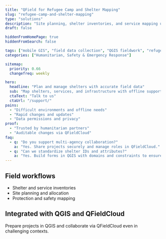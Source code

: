 ```yaml
---
title: "QField for Refugee Camp and Shelter Mapping"
slug: "refugee-camp-and-shelter-mapping"
type: "solutions"
description: "Site planning, shelter inventories, and service mapping using mobile GIS in challenging contexts."
draft: false

hiddenFromHomePage: true
hiddenFromSearch: false

tags: ["mobile GIS", "field data collection", "QGIS fieldwork", "refugee camp", "shelter mapping", "humanitarian"]
categories: ["Humanitarian, Safety & Emergency Response"]

sitemap:
  priority: 0.66
  changefreq: weekly

hero:
  headline: "Plan and manage shelters with accurate field data"
  sub: "Map shelters, services, and infrastructure with offline support and standardized forms."
  ctaText: "Talk to us"
  ctaUrl: "/support/"
pains:
  - "Difficult environments and offline needs"
  - "Rapid changes and updates"
  - "Data permissions and privacy"
proof:
  - "Trusted by humanitarian partners"
  - "Auditable changes via QFieldCloud"
faq:
  - q: "Do you support multi-agency collaboration?"
    a: "Yes. Share projects securely and manage roles in QFieldCloud."
  - q: "Can we standardize shelter IDs and attributes?"
    a: "Yes. Build forms in QGIS with domains and constraints to ensure consistency."
---
```


## Field workflows
- Shelter and service inventories  
- Site planning and allocation  
- Protection and safety mapping

## Integrated with QGIS and QFieldCloud
Prepare projects in QGIS and collaborate via QFieldCloud even in challenging contexts.
